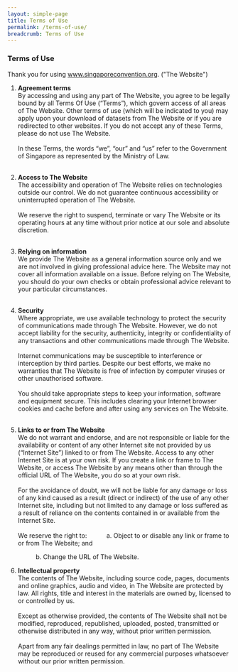 ```yaml
---
layout: simple-page
title: Terms of Use
permalink: /terms-of-use/
breadcrumb: Terms of Use
---
```

### **Terms of Use**

Thank you for using www.singaporeconvention.org. ("The Website")

1. <b>Agreement terms</b><br>
By accessing and using any part of The Website, you agree to be legally bound by all Terms Of Use (“Terms”), which govern access of all areas of The Website. Other terms of use (which will be indicated to you) may apply upon your download of datasets from The Website or if you are redirected to other websites. If you do not accept any of these Terms, please do not use The Website.<br><br>In these Terms, the words “we”, “our” and “us” refer to the Government of Singapore as represented by the Ministry of Law.<br><br>

2. <b>Access to The Website</b><br>The accessibility and operation of The Website relies on technologies outside our control. We do not guarantee continuous accessibility or uninterrupted operation of The Website.<br><br>We reserve the right to suspend, terminate or vary The Website or its operating hours at any time without prior notice at our sole and absolute discretion.<br><br>

3. <b>Relying on information</b><br>We provide The Website as a general information source only and we are not involved in giving professional advice here. The Website may not cover all information available on a issue. Before relying on The Website, you should do your own checks or obtain professional advice relevant to your particular circumstances.<br><br>

4. <b>Security</b><br>Where appropriate, we use available technology to protect the security of communications made through The Website. However, we do not accept liability for the security, authenticity, integrity or confidentiality of any transactions and other communications made through The Website.<br><br>Internet communications may be susceptible to interference or interception by third parties. Despite our best efforts, we make no warranties that The Website is free of infection by computer viruses or other unauthorised software.<br><br>You should take appropriate steps to keep your information, software and equipment secure. This includes clearing your Internet browser cookies and cache before and after using any services on The Website.<br><br>

5. <b>Links to or from The Website</b><br>We do not warrant and endorse, and are not responsible or liable for the availability or content of any other Internet site not provided by us (“Internet Site”) linked to or from The Website. Access to any other Internet Site is at your own risk. If you create a link or frame to The Website, or access The Website by any means other than through the official URL of The Website, you do so at your own risk.<br><br>For the avoidance of doubt, we will not be liable for any damage or loss of any kind caused as a result (direct or indirect) of the use of any other Internet site, including but not limited to any damage or loss suffered as a result of reliance on the contents contained in or available from the Internet Site.<br><br>We reserve the right to:<span style="margin-left: 40px"> a. Object to or disable any link or frame to or from The Website; and</span><p style="margin-left: 40px"> b. Change the URL of The Website.</p>

6. <b>Intellectual property</b><br>The contents of The Website, including source code, pages, documents and online graphics, audio and video, in The Website are protected by law. All rights, title and interest in the materials are owned by, licensed to or controlled by us.<br><br>Except as otherwise provided, the contents of The Website shall not be modified, reproduced, republished, uploaded, posted, transmitted or otherwise distributed in any way, without prior written permission.<br><br>Apart from any fair dealings permitted in law, no part of The Website may be reproduced or reused for any commercial purposes whatsoever without our prior written permission.<br><br>
